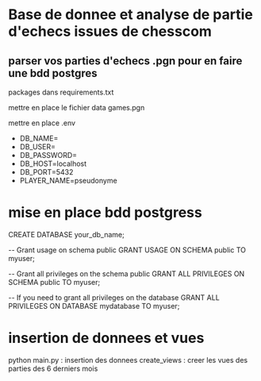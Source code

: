 
# Base de donnee et analyse de partie d'echecs issues de chesscom
## parser vos parties d'echecs .pgn pour en faire une bdd postgres
packages dans requirements.txt

mettre en place le fichier data
    games.pgn

mettre en place .env
    <ul>
    <li>DB_NAME=</li>
    <li>DB_USER=</li>
    <li>DB_PASSWORD=</li>
    <li>DB_HOST=localhost</li>
    <li>DB_PORT=5432</li>
    <li>PLAYER_NAME=pseudonyme</li>
    </ul>

# mise en place bdd postgress
CREATE DATABASE your_db_name;

-- Grant usage on schema public
GRANT USAGE ON SCHEMA public TO myuser;

-- Grant all privileges on the schema public
GRANT ALL PRIVILEGES ON SCHEMA public TO myuser;

-- If you need to grant all privileges on the database
GRANT ALL PRIVILEGES ON DATABASE mydatabase TO myuser;

# insertion de donnees et vues

python main.py : insertion des donnees
create_views : creer les vues des parties des 6 derniers mois
